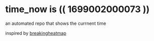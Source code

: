 # time_now is (( 1699002000073 ))

an automated repo that shows the currnent time

inspired by [breakingheatmap](https://github.com/breakingheatmap/breakingheatmap)